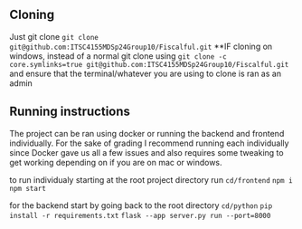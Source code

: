 ## Cloning
Just git clone `git clone git@github.com:ITSC4155MDSp24Group10/Fiscalful.git` **IF cloning on windows, instead of a normal git clone using `git clone -c core.symlinks=true git@github.com:ITSC4155MDSp24Group10/Fiscalful.git` and ensure that the terminal/whatever you are using to clone is ran as an admin

## Running instructions
The project can be ran using docker or running the backend and frontend individually. For the sake of grading I recommend running each individually since Docker gave us all a few issues and also requires some tweaking to get working depending on if you are on mac or windows.

to run individualy starting at the root project directory run
`cd/frontend`
`npm i`
`npm start`

for the backend start by going back to the root directory
`cd/python`
`pip install -r requirements.txt`
`flask --app server.py run --port=8000`
